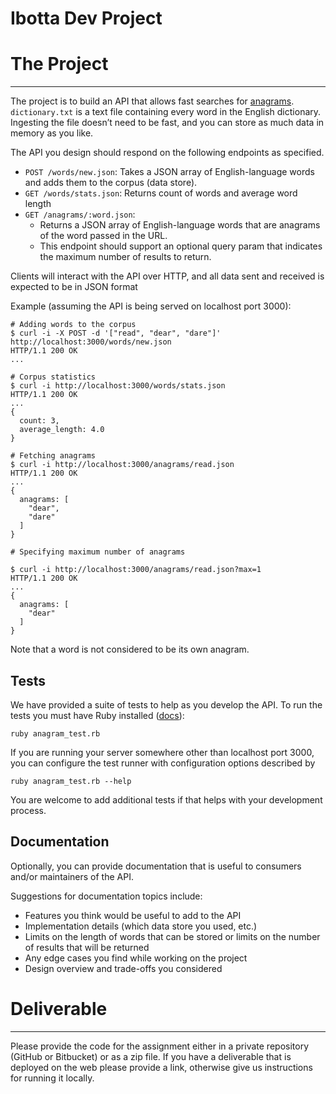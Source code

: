 Ibotta Dev Project
=========


# The Project

---

The project is to build an API that allows fast searches for [anagrams](https://en.wikipedia.org/wiki/Anagram). `dictionary.txt` is a text file containing every word in the English dictionary. Ingesting the file doesn’t need to be fast, and you can store as much data in memory as you like.

The API you design should respond on the following endpoints as specified.

- `POST /words/new.json`: Takes a JSON array of English-language words and adds them to the corpus (data store).
- `GET /words/stats.json`: Returns count of words and average word length
- `GET /anagrams/:word.json`:
  - Returns a JSON array of English-language words that are anagrams of the word passed in the URL.
  - This endpoint should support an optional query param that indicates the maximum number of results to return.


Clients will interact with the API over HTTP, and all data sent and received is expected to be in JSON format

Example (assuming the API is being served on localhost port 3000):

```{bash}
# Adding words to the corpus
$ curl -i -X POST -d '["read", "dear", "dare"]' http://localhost:3000/words/new.json
HTTP/1.1 200 OK
...

# Corpus statistics
$ curl -i http://localhost:3000/words/stats.json
HTTP/1.1 200 OK
...
{
  count: 3,
  average_length: 4.0
}

# Fetching anagrams
$ curl -i http://localhost:3000/anagrams/read.json
HTTP/1.1 200 OK
...
{
  anagrams: [
    "dear",
    "dare"
  ]
}

# Specifying maximum number of anagrams
$ curl -i http://localhost:3000/anagrams/read.json?max=1
HTTP/1.1 200 OK
...
{
  anagrams: [
    "dear"
  ]
}
```

Note that a word is not considered to be its own anagram.

## Tests

We have provided a suite of tests to help as you develop the API. To run the tests you must have Ruby installed ([docs](https://www.ruby-lang.org/en/documentation/installation/)):

```
ruby anagram_test.rb
```

If you are running your server somewhere other than localhost port 3000, you can configure the test runner with configuration options described by

```
ruby anagram_test.rb --help
```

You are welcome to add additional tests if that helps with your development process.

## Documentation

Optionally, you can provide documentation that is useful to consumers and/or maintainers of the API.

Suggestions for documentation topics include:

- Features you think would be useful to add to the API
- Implementation details (which data store you used, etc.)
- Limits on the length of words that can be stored or limits on the number of results that will be returned
- Any edge cases you find while working on the project
- Design overview and trade-offs you considered


# Deliverable
---

Please provide the code for the assignment either in a private repository (GitHub or Bitbucket) or as a zip file. If you have a deliverable that is deployed on the web please provide a link, otherwise give us instructions for running it locally.
